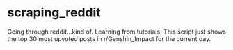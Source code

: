 # scraping_reddit
Going through reddit...kind of.
Learning from tutorials.
This script just shows the top 30 most upvoted posts in r/Genshin_Impact for the current day.
